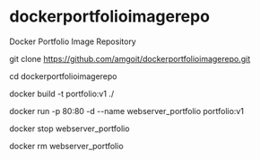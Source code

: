 # dockerportfolioimagerepo
Docker Portfolio Image Repository

git clone https://github.com/amgoit/dockerportfolioimagerepo.git

cd dockerportfolioimagerepo


docker build -t portfolio:v1 ./


docker run -p 80:80 -d --name webserver_portfolio portfolio:v1

docker stop webserver_portfolio

docker rm webserver_portfolio
